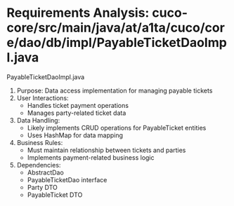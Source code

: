 # Requirements Analysis: cuco-core/src/main/java/at/a1ta/cuco/core/dao/db/impl/PayableTicketDaoImpl.java

PayableTicketDaoImpl.java
1. Purpose: Data access implementation for managing payable tickets
2. User Interactions:
   - Handles ticket payment operations
   - Manages party-related ticket data
3. Data Handling:
   - Likely implements CRUD operations for PayableTicket entities
   - Uses HashMap for data mapping
4. Business Rules:
   - Must maintain relationship between tickets and parties
   - Implements payment-related business logic
5. Dependencies:
   - AbstractDao
   - PayableTicketDao interface
   - Party DTO
   - PayableTicket DTO